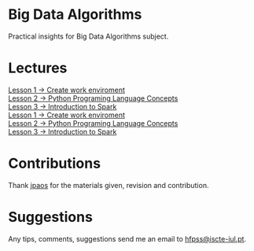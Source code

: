 # Big Data Algorithms
Practical insights for Big Data Algorithms subject.

# Lectures

[Lesson 1 -> Create work enviroment](https://github.com/HugoPaulino/ABD/tree/master/Lecture%201)  
[Lesson 2 -> Python Programing Language Concepts](https://github.com/HugoPaulino/ABD/blob/master/Lecture%202/Python.ipynb)  
[Lesson 3 -> Introduction to Spark](https://github.com/HugoPaulino/ABD/blob/master/Lecture%203/Introduction%20to%20Spark.ipynb)  
[Lesson 1 -> Create work enviroment](https://github.com/HugoPaulino/ABD/tree/master/Lecture%201)  
[Lesson 2 -> Python Programing Language Concepts](https://github.com/HugoPaulino/ABD/blob/master/Lecture%202/Python.ipynb)  
[Lesson 3 -> Introduction to Spark](https://github.com/HugoPaulino/ABD/blob/master/Lecture%203/Introduction%20to%20Spark.ipynb)  

# Contributions

Thank [jpaos](https://github.com/jpaos) for the materials given, revision and contribution.

# Suggestions

Any tips, comments, suggestions send me an email to <hfpss@iscte-iul.pt>. 
